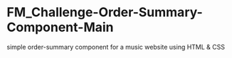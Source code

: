 # FM_Challenge-Order-Summary-Component-Main
simple order-summary component for a music website using HTML &amp; CSS

